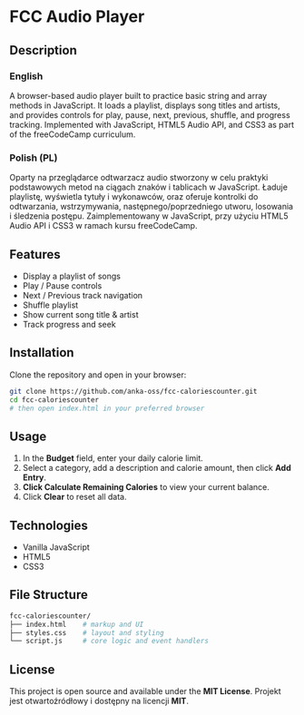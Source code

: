 # FCC Audio Player

## Description

### English
A browser-based audio player built to practice basic string and array methods in JavaScript. It loads a playlist, displays song titles and artists, and provides controls for play, pause, next, previous, shuffle, and progress tracking. Implemented with JavaScript, HTML5 Audio API, and CSS3 as part of the freeCodeCamp curriculum.

### Polish (PL)
Oparty na przeglądarce odtwarzacz audio stworzony w celu praktyki podstawowych metod na ciągach znaków i tablicach w JavaScript. Ładuje playlistę, wyświetla tytuły i wykonawców, oraz oferuje kontrolki do odtwarzania, wstrzymywania, następnego/poprzedniego utworu, losowania i śledzenia postępu. Zaimplementowany w JavaScript, przy użyciu HTML5 Audio API i CSS3 w ramach kursu freeCodeCamp.

## Features
- Display a playlist of songs  
- Play / Pause controls  
- Next / Previous track navigation  
- Shuffle playlist  
- Show current song title & artist  
- Track progress and seek  

## Installation

Clone the repository and open in your browser:

```bash
git clone https://github.com/anka-oss/fcc-caloriescounter.git
cd fcc-caloriescounter
# then open index.html in your preferred browser
```
## Usage
1. In the **Budget** field, enter your daily calorie limit.
2. Select a category, add a description and calorie amount, then click **Add Entry**.
3. **Click Calculate Remaining Calories** to view your current balance.
4. Click **Clear** to reset all data.

## Technologies
- Vanilla JavaScript
- HTML5
- CSS3

## File Structure
```bash
fcc-caloriescounter/
├── index.html    # markup and UI
├── styles.css    # layout and styling
└── script.js     # core logic and event handlers
```

## License
This project is open source and available under the **MIT License**.
Projekt jest otwartoźródłowy i dostępny na licencji **MIT**.

